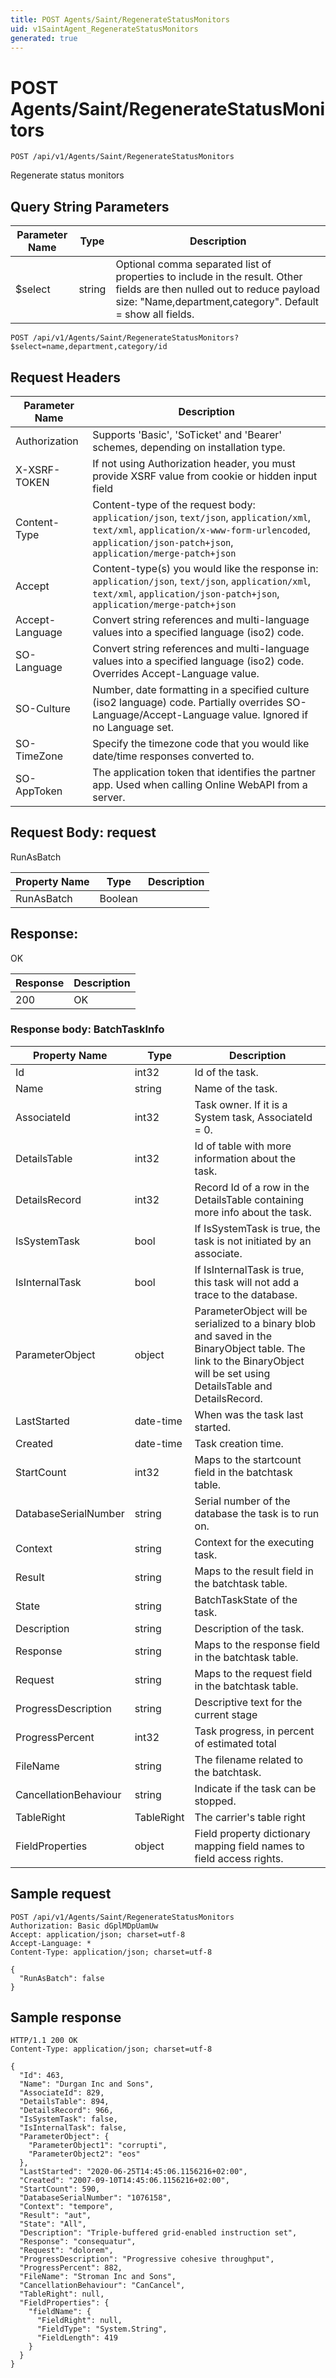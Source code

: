 ```yaml
---
title: POST Agents/Saint/RegenerateStatusMonitors
uid: v1SaintAgent_RegenerateStatusMonitors
generated: true
---
```


# POST Agents/Saint/RegenerateStatusMonitors

```http
POST /api/v1/Agents/Saint/RegenerateStatusMonitors
```

Regenerate status monitors







## Query String Parameters

| Parameter Name | Type |  Description |
|----------------|------|--------------|
| $select | string |  Optional comma separated list of properties to include in the result. Other fields are then nulled out to reduce payload size: "Name,department,category". Default = show all fields. |

```http
POST /api/v1/Agents/Saint/RegenerateStatusMonitors?$select=name,department,category/id
```


## Request Headers

| Parameter Name | Description |
|----------------|-------------|
| Authorization  | Supports 'Basic', 'SoTicket' and 'Bearer' schemes, depending on installation type. |
| X-XSRF-TOKEN   | If not using Authorization header, you must provide XSRF value from cookie or hidden input field |
| Content-Type | Content-type of the request body: `application/json`, `text/json`, `application/xml`, `text/xml`, `application/x-www-form-urlencoded`, `application/json-patch+json`, `application/merge-patch+json` |
| Accept         | Content-type(s) you would like the response in: `application/json`, `text/json`, `application/xml`, `text/xml`, `application/json-patch+json`, `application/merge-patch+json` |
| Accept-Language | Convert string references and multi-language values into a specified language (iso2) code. |
| SO-Language | Convert string references and multi-language values into a specified language (iso2) code. Overrides Accept-Language value. |
| SO-Culture | Number, date formatting in a specified culture (iso2 language) code. Partially overrides SO-Language/Accept-Language value. Ignored if no Language set. |
| SO-TimeZone | Specify the timezone code that you would like date/time responses converted to. |
| SO-AppToken | The application token that identifies the partner app. Used when calling Online WebAPI from a server. |

## Request Body: request 

RunAsBatch 

| Property Name | Type |  Description |
|----------------|------|--------------|
| RunAsBatch | Boolean |  |

## Response:

OK

| Response | Description |
|----------------|-------------|
| 200 | OK |

### Response body: BatchTaskInfo

| Property Name | Type |  Description |
|----------------|------|--------------|
| Id | int32 | Id of the task. |
| Name | string | Name of the task. |
| AssociateId | int32 | Task owner. If it is a System task, AssociateId = 0. |
| DetailsTable | int32 | Id of table with more information about the task. |
| DetailsRecord | int32 | Record Id of a row in the DetailsTable containing more info about the task. |
| IsSystemTask | bool | If IsSystemTask is true, the task is not initiated by an associate. |
| IsInternalTask | bool | If IsInternalTask is true, this task will not add a trace to the database. |
| ParameterObject | object | ParameterObject will be serialized to a binary blob and saved in the BinaryObject table. The link to the BinaryObject will be set using DetailsTable and DetailsRecord. |
| LastStarted | date-time | When was the task last started. |
| Created | date-time | Task creation time. |
| StartCount | int32 | Maps to the startcount field in the batchtask table. |
| DatabaseSerialNumber | string | Serial number of the database the task is to run on. |
| Context | string | Context for the executing task. |
| Result | string | Maps to the result field in the batchtask table. |
| State | string | BatchTaskState of the task. |
| Description | string | Description of the task. |
| Response | string | Maps to the response field in the batchtask table. |
| Request | string | Maps to the request field in the batchtask table. |
| ProgressDescription | string | Descriptive text for the current stage |
| ProgressPercent | int32 | Task progress, in percent of estimated total |
| FileName | string | The filename related to the batchtask. |
| CancellationBehaviour | string | Indicate if the task can be stopped. |
| TableRight | TableRight | The carrier's table right |
| FieldProperties | object | Field property dictionary mapping field names to field access rights. |

## Sample request

```http!
POST /api/v1/Agents/Saint/RegenerateStatusMonitors
Authorization: Basic dGplMDpUamUw
Accept: application/json; charset=utf-8
Accept-Language: *
Content-Type: application/json; charset=utf-8

{
  "RunAsBatch": false
}
```

## Sample response

```http_
HTTP/1.1 200 OK
Content-Type: application/json; charset=utf-8

{
  "Id": 463,
  "Name": "Durgan Inc and Sons",
  "AssociateId": 829,
  "DetailsTable": 894,
  "DetailsRecord": 966,
  "IsSystemTask": false,
  "IsInternalTask": false,
  "ParameterObject": {
    "ParameterObject1": "corrupti",
    "ParameterObject2": "eos"
  },
  "LastStarted": "2020-06-25T14:45:06.1156216+02:00",
  "Created": "2007-09-10T14:45:06.1156216+02:00",
  "StartCount": 590,
  "DatabaseSerialNumber": "1076158",
  "Context": "tempore",
  "Result": "aut",
  "State": "All",
  "Description": "Triple-buffered grid-enabled instruction set",
  "Response": "consequatur",
  "Request": "dolorem",
  "ProgressDescription": "Progressive cohesive throughput",
  "ProgressPercent": 882,
  "FileName": "Stroman Inc and Sons",
  "CancellationBehaviour": "CanCancel",
  "TableRight": null,
  "FieldProperties": {
    "fieldName": {
      "FieldRight": null,
      "FieldType": "System.String",
      "FieldLength": 419
    }
  }
}
```